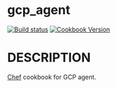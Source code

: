 # gcp_agent
[![Build status](https://ci.appveyor.com/api/projects/status/9x4uepmm1g4rktie/branch/master?svg=true)](https://ci.appveyor.com/api/projects/status/thirumoorthir/gcp-agent/branch/master) [![Cookbook Version](https://img.shields.io/cookbook/v/windows.svg)](https://supermarket.chef.io/cookbooks/gcp_agent)


# DESCRIPTION

[Chef](https://www.chef.io/chef/) cookbook for GCP agent. 